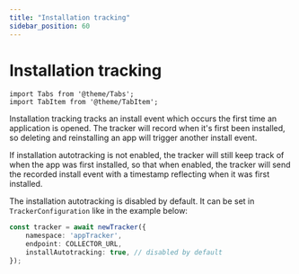 ```yaml
---
title: "Installation tracking"
sidebar_position: 60
---
```


# Installation tracking

```mdx-code-block
import Tabs from '@theme/Tabs';
import TabItem from '@theme/TabItem';
```

Installation tracking tracks an install event which occurs the first time an application is opened. The tracker will record when it's first been installed, so deleting and reinstalling an app will trigger another install event.

If installation autotracking is not enabled, the tracker will still keep track of when the app was first installed, so that when enabled, the tracker will send the recorded install event with a timestamp reflecting when it was first installed.

The installation autotracking is disabled by default. It can be set in `TrackerConfiguration` like in the example below:

```typescript
const tracker = await newTracker({
    namespace: 'appTracker',
    endpoint: COLLECTOR_URL,
    installAutotracking: true, // disabled by default
});
```
